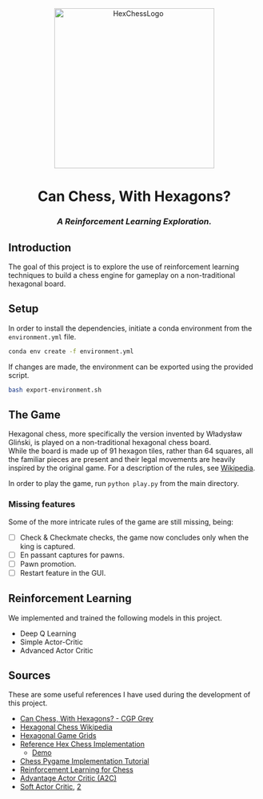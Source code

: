 <div align="center">
   <img src="hexchess/assets/logo.png" alt="HexChessLogo" width="320" height="320" >
   <h1 align="center">Can Chess, With Hexagons?</h1>
   <h3 align="center" style="font-style: italic;">A Reinforcement Learning Exploration.</h3>
</div>

## Introduction

The goal of this project is to explore the use of reinforcement learning techniques to build a chess engine for gameplay on a non-traditional hexagonal board.

## Setup

In order to install the dependencies, initiate a conda environment from the `environment.yml` file.

```bash
conda env create -f environment.yml
```

If changes are made, the environment can be exported using the provided script.

```bash
bash export-environment.sh
```

## The Game

Hexagonal chess, more specifically the version invented by Władysław Gliński, is played on a non-traditional hexagonal chess board.  
While the board is made up of 91 hexagon tiles, rather than 64 squares, all the familiar pieces are present and their legal movements are heavily inspired by the original game. For a description of the rules, see [Wikipedia](https://en.wikipedia.org/wiki/Hexagonal_chess).

In order to play the game, run `python play.py` from the main directory.

### Missing features

Some of the more intricate rules of the game are still missing, being:

- [ ] Check & Checkmate checks, the game now concludes only when the king is captured.
- [ ] En passant captures for pawns.
- [ ] Pawn promotion.
- [ ] Restart feature in the GUI.

## Reinforcement Learning

We implemented and trained the following models in this project.

- Deep Q Learning
- Simple Actor-Critic
- Advanced Actor Critic

## Sources

These are some useful references I have used during the development of this project.

- [Can Chess, With Hexagons? - CGP Grey](https://www.youtube.com/watch?v=bgR3yESAEVE)
- [Hexagonal Chess Wikipedia](https://en.wikipedia.org/wiki/Hexagonal_chess)
- [Hexagonal Game Grids](https://www.redblobgames.com/grids/hexagons/)
- [Reference Hex Chess Implementation](https://github.com/AmethystMoon/AmethystMoon.github.io)
  - [Demo](https://amethystmoon.github.io/)
- [Chess Pygame Implementation Tutorial](https://www.youtube.com/watch?v=X-e0jk4I938)
- [Reinforcement Learning for Chess](https://github.com/arjangroen/RLC)
- [Advantage Actor Critic (A2C)](https://arxiv.org/abs/1602.01783)
- [Soft Actor Critic](https://arxiv.org/abs/1910.07207), [2](https://arxiv.org/abs/1801.01290)
